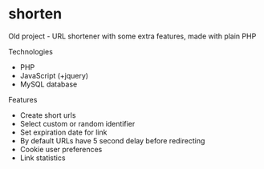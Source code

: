 # shorten
Old project - URL shortener with some extra features, made with plain PHP

Technologies
- PHP
- JavaScript (+jquery)
- MySQL database

Features
- Create short urls
- Select custom or random identifier
- Set expiration date for link
- By default URLs have 5 second delay before redirecting
- Cookie user preferences 
- Link statistics

